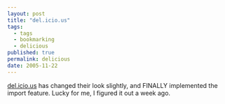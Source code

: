 ```yaml
---
layout: post
title: "del.icio.us"
tags:
  - tags  
  - bookmarking
  - delicious
published: true
permalink: delicious
date: 2005-11-22
---
```


<a href="http://del.icio.us/">del.icio.us</a> has changed their look slightly, and FINALLY implemented the import feature.  Lucky for me, I figured it out a week ago.
